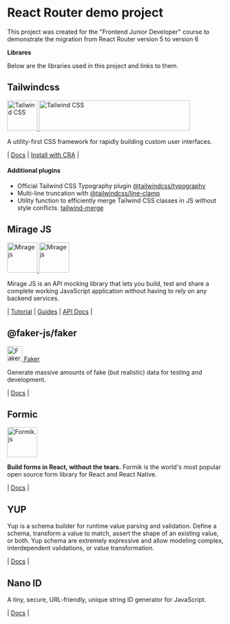 # React Router demo project

This project was created for the "Frontend Junior Developer" course to demonstrate the migration from React Router version 5 to version 6

**Librares**

Below are the libraries used in this project and links to them.

## Tailwindcss

<p>
  <a href="https://tailwindcss.com/#gh-light-mode-only">
    <img src="./.github/tailwind-logo-light.svg" alt="Tailwind CSS" width="auto" height="70">
  </a>
  <a href="https://tailwindcss.com/#gh-dark-mode-only">
    <img src="./.github/tailwind-logo-dark.svg" alt="Tailwind CSS" width="350" height="70">
  </a>
</p>

A utility-first CSS framework for rapidly building custom user interfaces.

| [Docs](https://tailwindcss.com/docs/installation) | [Install with CRA](https://tailwindcss.com/docs/guides/create-react-app) |

#### Additional plugins

-   Official Tailwind CSS Typography plugin [@tailwindcss/typography](https://tailwindcss.com/docs/typography-plugin)
-   Multi-line truncation with [@tailwindcss/line-clamp](https://tailwindcss.com/blog/multi-line-truncation-with-tailwindcss-line-clamp)
-   Utility function to efficiently merge Tailwind CSS classes in JS without style conflicts. [tailwind-merge](https://github.com/dcastil/tailwind-merge)

## Mirage JS

<p>
  <a href="https://miragejs.com/#gh-light-mode-only">
    <img src="./.github/mirage-logo-light.svg" alt="Mirage js" width="auto" height="70">
  </a>
  <a href="https://miragejs.com/#gh-dark-mode-only">
    <img src="./.github/mirage-logo-dark.svg" alt="Mirage js" width="auto" height="70">
  </a>
</p>

Mirage JS is an API mocking library that lets you build, test and share a complete working JavaScript application without having to rely on any backend services.

| [Tutorial](https://miragejs.com/tutorial/intro/) | [Guides](https://miragejs.com/docs/getting-started/introduction/) | [API Docs](https://miragejs.com/api/classes/association/) |

## @faker-js/faker

  <a href="https://fakerjs.dev/">
      <img src="./.github/faker-logo.svg" width="auto" height="35" alt="Faker JS" /> Faker
  </a>

Generate massive amounts of fake (but realistic) data for testing and development.

| [Docs](https://fakerjs.dev/guide/) |

## Formic

<p>
  <a href="https://formik.org/">
      <img src="https://user-images.githubusercontent.com/4060187/61057426-4e5a4600-a3c3-11e9-9114-630743e05814.png" width="auto" height="70" alt="Formik.js" />
  </a>
</p>

**Build forms in React, without the tears.** Formik is the world's most popular open source form library for React and React Native.

| [Docs](https://formik.org/docs/overview) |

## YUP

Yup is a schema builder for runtime value parsing and validation. Define a schema, transform a value to match, assert the shape of an existing value, or both. Yup schema are extremely expressive and allow modeling complex, interdependent validations, or value transformation.

| [Docs](https://github.com/jquense/yup) |

## Nano ID

A tiny, secure, URL-friendly, unique string ID generator for JavaScript.

| [Docs](https://github.com/ai/nanoid#readme) |
